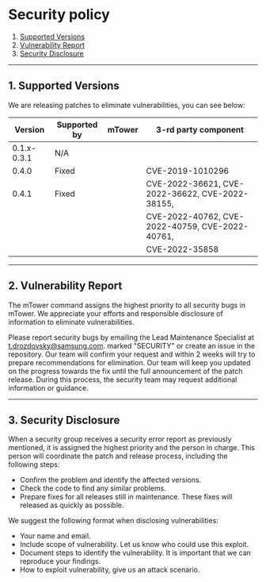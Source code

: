 # Security policy
1. [Supported Versions](#1-supported-versions)  
2. [Vulnerability Report](#2-vulnerability-report)  
3. [Security Disclosure](#3-security-disclosure)  

---

## 1. Supported Versions

We are releasing patches to eliminate vulnerabilities, you can see below:

| Version     | Supported by | mTower             | 3-rd party component                           |
| ----------- | ------------ | ------------------ | ---------------------------------------------- |
| 0.1.x-0.3.1 | N/A          |                    |                                                |
| 0.4.0       | Fixed        |                    | CVE-2019-1010296                               |
| 0.4.1       | Fixed        |                    | CVE-2022-36621, CVE-2022-36622, CVE-2022-38155,|
|             |              |                    | CVE-2022-40762, CVE-2022-40759, CVE-2022-40761,|
|             |              |                    | CVE-2022-35858                                 |

---

## 2. Vulnerability Report

The mTower command assigns the highest priority to all security bugs in mTower. We appreciate your efforts and
responsible disclosure of information to eliminate vulnerabilities.

Please report security bugs by emailing the Lead Maintenance Specialist at t.drozdovsky@samsung.com. marked "SECURITY" or create an issue in the repository.
Our team will confirm your request and within 2 weeks will try to prepare recommendations for elimination. Our team will keep you updated on the progress towards the fix until the full announcement of the patch release. During this process, the security team may request additional information or guidance.

---

## 3. Security Disclosure

When a security group receives a security error report as previously mentioned, it is assigned the highest priority and the person in charge. This person will coordinate the patch and release process,
including the following steps:

  * Confirm the problem and identify the affected versions.
  * Check the code to find any similar problems.
  * Prepare fixes for all releases still in maintenance. These fixes will
    released as quickly as possible.

We suggest the following format when disclosing vulnerabilities:

  * Your name and email.
  * Include scope of vulnerability. Let us know who could use this exploit.
  * Document steps to identify the vulnerability. It is important that we can reproduce your findings. 
  * How to exploit vulnerability, give us an attack scenario.
